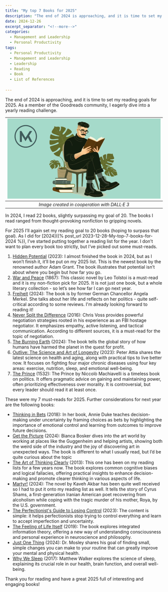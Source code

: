 ```yaml
---
title: "My top 7 Books for 2025"
description: "The end of 2024 is approaching, and it is time to set my reading goals for 2025. As a member of the Goodreads community, I eagerly dive into a yearly reading challenge. In 2024, I read 22 books, slightly surpassing my goal of 20. The books I read ranged from thought-provoking nonfiction to gripping novels."
date: 2024-12-26
excerpt_separator: "<!--more-->"
categories:
  - Management and Leadership
  - Personal Productivity
tags:
  - Personal Productivity
  - Management and Leadership
  - Leadership
  - Reading
  - Book
  - List of References

---
```


The end of 2024 is approaching, and it is time to set my reading goals for 2025. As a member of the Goodreads community, I eagerly dive into a yearly reading challenge.

| ![image](/assets/images/MK_Reading.PNG) |
|:--:|
| *Image created in cooperation with DALL·E 3* |

In 2024, I read 22 books, slightly surpassing my goal of 20. The books I read ranged from thought-provoking nonfiction to gripping novels.

For 2025 I’ll again set my reading goal to 20 books (hoping to surpass that goal). As I did for [2024]({% post_url 2023-12-28-My-top-7-books-for-2024 %}), I’ve started putting together a reading list for the year. I don’t want to plan every book too strictly, but I’ve picked out some must-reads.

1. [Hidden Potential](https://www.google.com/search?q=Hidden+Potential) (2023): I almost finished the book in 2024, but as I won’t finish it, it’ll be put on my 2025 list. This is the newest book by the renowned author Adam Grant. The book illustrates that potential isn’t about where you begin but how far you go.
2. [War and Peace](https://www.google.com/search?q=War+and+Peace) (1867): This classic novel by Leo Tolstoi is a must-read and it is my non-fiction pick for 2025. It is not just one book, but a whole literary collection - so let’s see how far I can go next year.
3. [Freiheit](https://www.google.com/search?q=Freiheit+Angela+Merkel) (2024): The book is by former German Chancellor Angela Merkel. She talks about her life and reflects on her politics - quite self-critical according to some reviews. I'm already looking forward to reading it!
4. [Never Split the Difference](https://www.google.com/search?q=Never+Split+the+Difference) (2016): Chris Voss provides powerful negotiation strategies rooted in his experience as an FBI hostage negotiator. It emphasizes empathy, active listening, and tactical communication. According to different sources, it is a must-read for the topic of negotiation.
5. [The Burning Earth](https://www.google.com/search?q=The+Burning+Earth) (2024): The book tells the global story of how humans have harmed the planet in the quest for profit.
6. [Outlive: The Science and Art of Longevity](https://www.google.com/search?q=Outlive%3A+The+Science+and+Art+of+Longevity) (2023): Peter Attia shares the latest science on health and aging, along with practical tips to live better now. It focuses on fighting four major chronic diseases using four key areas: exercise, nutrition, sleep, and emotional well-being.
7. [The Prince](https://www.google.com/search?q=The+Prince) (1532): The Prince by Niccolò Machiavelli is a timeless book on politics. It offers pragmatic advice on gaining and maintaining power, often prioritizing effectiveness over morality. It is controversial, but every leader should read it at least once.

These were my 7 must-reads for 2025. Further considerations for next year are the following books:

- [Thinking in Bets](https://www.google.com/search?q=Thinking+in+Bets) (2018): In her book, Annie Duke teaches decision-making under uncertainty by framing choices as bets by highlighting the importance of emotional control and learning from outcomes to improve future decisions.
- [Get the Picture](https://www.google.com/search?q=Get+the+Picture) (2024): Bianca Bosker dives into the art world by working at places like the Guggenheim and helping artists, showing both the weird side of the industry and the joy of discovering art in unexpected ways. The book is different to what I usually read, but I’d be quite curious about the topic
- [The Art of Thinking Clearly](https://www.google.com/search?q=The+Art+of+Thinking+Clearly) (2013): This one has been on my reading lists for a few years now. The book explores common cognitive biases and logical fallacies, offering practical insights to enhance decision-making and promote clearer thinking in various aspects of life.
- [Martyr!](https://www.notion.so/2023-12-28-My-top-7-books-for-2024-a85f31e7513845e0a234c5c63c8bdba9?pvs=21) (2024): The novel by Kaveh Akbar has been quite well received so I had to put it onto my reading list as well. It tells the story of Cyrus Shams, a first-generation Iranian American poet recovering from alcoholism while coping with the tragic murder of his mother, Roya, by the U.S. government.
- [The Perfectionist's Guide to Losing Control](https://www.google.com/search?q=The+Perfectionist%27s+Guide+to+Losing+Control) (2023): The content is simple: it helps perfectionists stop trying to control everything and learn to accept imperfection and uncertainty.
- [The Feeling of Life Itself](https://www.google.com/search?q=The+Feeling+of+Life+Itself) (2019): The book explores integrated information theory, offering a new way of understanding consciousness and personal experience in neuroscience and philosophy.
- [Just One Thing](https://www.google.com/search?q=Just+One+Thing) (2024): Dr. Mosley shares his goal of finding small, simple changes you can make to your routine that can greatly improve your mental and physical health.
- [Why We Sleep](https://www.google.com/search?q=Why+We+Sleep) (2017): Matthew Walker explores the science of sleep, explaining its crucial role in our health, brain function, and overall well-being.

Thank you for reading and have a great 2025 full of interesting and engaging books!
